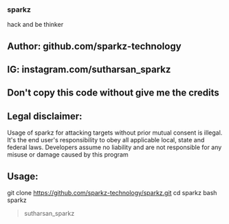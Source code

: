 ### sparkz
hack and be thinker
## Author: github.com/sparkz-technology
 
## IG: instagram.com/sutharsan_sparkz
##  Don't copy this code without give me the credits



## Legal disclaimer:

Usage of sparkz for attacking targets without prior mutual consent is illegal. It's the end user's responsibility to obey all applicable local, state and federal laws. Developers assume no liability and are not responsible for any misuse or damage caused by this program
 
 
 ## Usage:

git clone https://github.com/sparkz-technology/sparkz.git 
cd sparkz
bash sparkz

> sutharsan_sparkz


